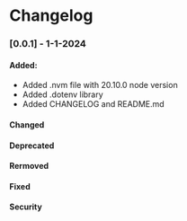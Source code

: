 # Changelog

### [0.0.1] - 1-1-2024

#### Added:
- Added .nvm file with 20.10.0 node version
- Added .dotenv library
- Added CHANGELOG and README.md

#### Changed
#### Deprecated
#### Rermoved
#### Fixed
#### Security
